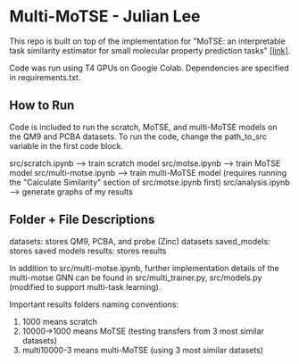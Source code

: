 # Multi-MoTSE - Julian Lee

This repo is built on top of the implementation for "MoTSE: an interpretable task similarity estimator for small molecular property prediction tasks" [[link]](https://github.com/lihan97/MoTSE/tree/main/src). 

Code was run using T4 GPUs on Google Colab. Dependencies are specified in requirements.txt. 

## How to Run

Code is included to run the scratch, MoTSE, and multi-MoTSE models on the QM9 and PCBA datasets. To run the code, change the path_to_src variable in the first code block.

src/scratch.ipynb --> train scratch model
src/motse.ipynb --> train MoTSE model
src/multi-motse.ipynb --> train multi-MoTSE model (requires running the "Calculate Similarity" section of src/motse.ipynb first)
src/analysis.ipynb --> generate graphs of my results

## Folder + File Descriptions

datasets: stores QM9, PCBA, and probe (Zinc) datasets
saved_models: stores saved models
results: stores results 

In addition to src/multi-motse.ipynb, further implementation details of the multi-motse GNN can be found in src/multi_trainer.py, src/models.py (modified to support multi-task learning). 

Important results folders naming conventions: 
1. 1000 means scratch
2. 10000->1000 means MoTSE (testing transfers from 3 most similar datasets)
3. multi10000-3 means multi-MoTSE (using 3 most similar datasets)